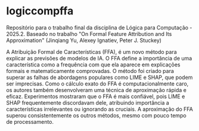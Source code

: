# logiccompffa
Repositório para o trabalho final da disciplina de Lógica para Computação - 2025.2. Baseado no trabalho "On Formal Feature Attribution and Its Approximation" (Jinqiang Yu, Alexey Ignatiev, Peter J. Stuckey)

A Atribuição Formal de Características (FFA), é um novo método para explicar as previsões de modelos de IA. O FFA define a importância de uma característica como a frequência com que ela aparece em explicações formais e matematicamente comprovadas.
O método foi criado para superar as falhas de abordagens populares como LIME e SHAP, que podem ser imprecisas. Como o cálculo exato do FFA é computacionalmente caro, os autores também desenvolveram uma técnica de aproximação rápida e eficaz.
Experimentos mostraram que o FFA é mais confiável, pois LIME e SHAP frequentemente discordavam dele, atribuindo importância a características irrelevantes ou ignorando as cruciais. A aproximação do FFA superou consistentemente os outros métodos, mesmo com pouco tempo de processamento.
